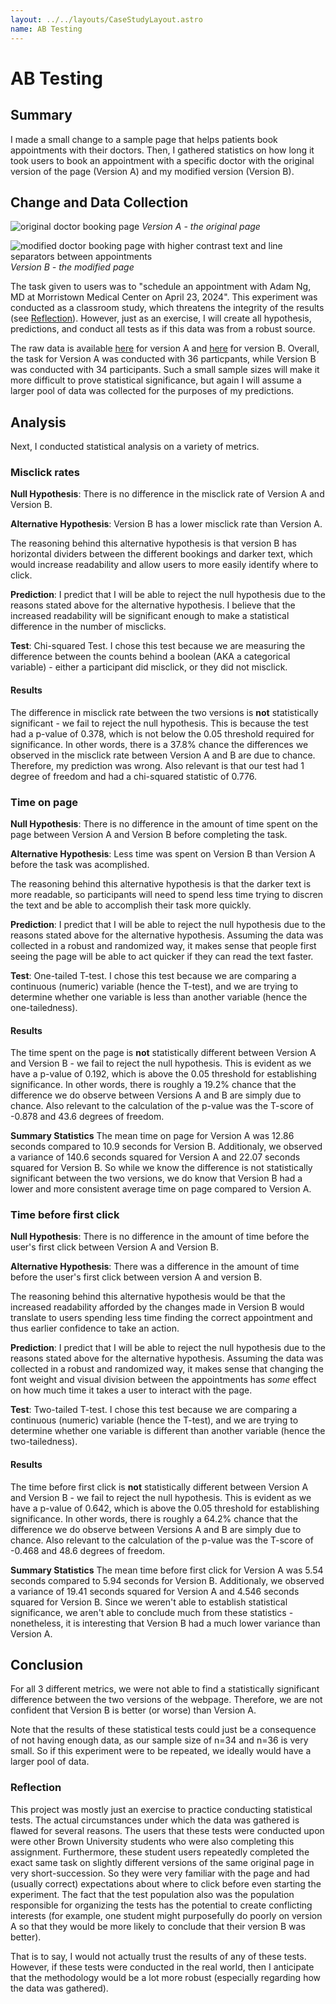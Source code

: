 ```yaml
---
layout: ../../layouts/CaseStudyLayout.astro
name: AB Testing
---
```


# AB Testing

## Summary

I made a small change to a sample page that helps patients book appointments with their doctors. Then, I gathered statistics on how long it took users to book an appointment with a specific doctor with the original version of the page (Version A) and my modified version (Version B).

## Change and Data Collection

![original doctor booking page](../../images/ab-testing/version-a.png)
*Version A - the original page*

![modified doctor booking page with higher contrast text and line separators between appointments](../../images/ab-testing/version-b.png)
*Version B - the modified page*

The task given to users was to "schedule an appointment with Adam Ng, MD at Morristown Medical Center on April 23, 2024". This experiment was conducted as a classroom study, which threatens the integrity of the results (see [Reflection](#reflection)). However, just as an exercise, I will create all hypothesis, predictions, and conduct all tests as if this data was from a robust source.

The raw data is available [here](#) for version A and [here](#) for version B. Overall, the task for Version A was conducted with 36 particpants, while Version B was conducted with 34 participants. Such a small sample sizes will make it more difficult to prove statistical significance, but again I will assume a larger pool of data was collected for the purposes of my predictions.

## Analysis

Next, I conducted statistical analysis on a variety of metrics.

### Misclick rates

**Null Hypothesis**: There is no difference in the misclick rate of Version A and Version B.

**Alternative Hypothesis**: Version B has a lower misclick rate than Version A.

The reasoning behind this alternative hypothesis is that version B has horizontal dividers between the different bookings and darker text, which would increase readability and allow users to more easily identify where to click.

**Prediction**: I predict that I will be able to reject the null hypothesis due to the reasons stated above for the alternative hypothesis. I believe that the increased readability will be significant enough to make a statistical difference in the number of misclicks.

**Test**: Chi-squared Test. I chose this test because we are measuring the difference between the counts behind a boolean (AKA a categorical variable) - either a participant did misclick, or they did not misclick.

#### Results

<!-- ![Results of running the Chi-Squared test](../../images/ab-testing/chi-squared-result.png) -->

The difference in misclick rate between the two versions is **not** statistically significant - we fail to reject the null hypothesis. This is because the test had a p-value of 0.378, which is not below the 0.05 threshold required for significance. In other words, there is a 37.8% chance the differences we observed in the misclick rate between Version A and B are due to chance. Therefore, my prediction was wrong. Also relevant is that our test had 1 degree of freedom and had a chi-squared statistic of 0.776.

### Time on page

**Null Hypothesis**: There is no difference in the amount of time spent on the page between Version A and Version B before completing the task.

**Alternative Hypothesis**: Less time was spent on Version B than Version A before the task was acomplished.

The reasoning behind this alternative hypothesis is that the darker text is more readable, so participants will need to spend less time trying to discren the text and be able to accomplish their task more quickly.

**Prediction**: I predict that I will be able to reject the null hypothesis due to the reasons stated above for the alternative hypothesis. Assuming the data was collected in a robust and randomized way, it makes sense that people first seeing the page will be able to act quicker if they can read the text faster.

**Test**: One-tailed T-test. I chose this test because we are comparing a continuous (numeric) variable (hence the T-test), and we are trying to determine whether one variable is less than another variable (hence the one-tailedness).

#### Results

<!-- ![Results of running the one-tailed T-test](../../images/ab-testing/one-tail-t-result.png)

Note: due to the way the calculator is set up, Sample A corersponds to Version B and Sample B corresponds to Version A. This was necessary to match my alternative hypothesis -->

The time spent on the page is **not** statistically different between Version A and Version B - we fail to reject the null hypothesis. This is evident as we have a p-value of 0.192, which is above the 0.05 threshold for establishing significance. In other words, there is roughly a 19.2% chance that the difference we do observe between Versions A and B are simply due to chance. Also relevant to the calculation of the p-value was the T-score of -0.878 and 43.6 degrees of freedom.

**Summary Statistics** The mean time on page for Version A was 12.86 seconds compared to 10.9 seconds for Version B. Additionaly, we observed a variance of 140.6 seconds squared for Version A and 22.07 seconds squared for Version B. So while we know the difference is not statistically significant between the two versions, we do know that Version B had a lower and more consistent average time on page compared to Version A.

### Time before first click

**Null Hypothesis**: There is no difference in the amount of time before the user's first click between Version A and Version B.

**Alternative Hypothesis**: There was a difference in the amount of time before the user's first click between version A and version B.

The reasoning behind this alternative hypothesis would be that the increased readability afforded by the changes made in Version B would translate to users spending less time finding the correct appointment and thus earlier confidence to take an action.

**Prediction**: I predict that I will be able to reject the null hypothesis due to the reasons stated above for the alternative hypothesis. Assuming the data was collected in a robust and randomized way, it makes sense that changing the font weight and visual division between the appointments has *some* effect on how much time it takes a user to interact with the page.

**Test**: Two-tailed T-test. I chose this test because we are comparing a continuous (numeric) variable (hence the T-test), and we are trying to determine whether one variable is different than another variable (hence the two-tailedness).

#### Results

<!-- ![Results of running the two-tailed T-test](../../images/ab-testing/two-tail-t-result.png) -->

The time before first click is **not** statistically different between Version A and Version B - we fail to reject the null hypothesis. This is evident as we have a p-value of 0.642, which is above the 0.05 threshold for establishing significance. In other words, there is roughly a 64.2% chance that the difference we do observe between Versions A and B are simply due to chance. Also relevant to the calculation of the p-value was the T-score of -0.468 and 48.6 degrees of freedom.

**Summary Statistics** The mean time before first click for Version A was 5.54 seconds compared to 5.94 seconds for Version B. Additionaly, we observed a variance of 19.41 seconds squared for Version A and 4.546 seconds squared for Version B. Since we weren't able to establish statistical significance, we aren't able to conclude much from these statistics - nonetheless, it is interesting that Version B had a much lower variance than Version A.

## Conclusion

For all 3 different metrics, we were not able to find a statistically significant difference between the two versions of the webpage. Therefore, we are not confident that Version B is better (or worse) than Version A.

Note that the results of these statistical tests could just be a consequence of not having enough data, as our sample size of n=34 and n=36 is very small. So if this experiment were to be repeated, we ideally would have a larger pool of data.

### Reflection

This project was mostly just an exercise to practice conducting statistical tests. The actual circumstances under which the data was gathered is flawed for several reasons. The users that these tests were conducted upon were other Brown University students who were also completing this assignment. Furthermore, these student users repeatedly completed the exact same task on slightly different versions of the same original page in very short-succession. So they were very familiar with the page and had (usually correct) expectations about where to click before even starting the experiment. The fact that the test population also was the population responsible for organizing the tests has the potential to create conflicting interests (for example, one student might purposefully do poorly on version A so that they would be more likely to conclude that their version B was better).

That is to say, I would not actually trust the results of any of these tests. However, if these tests were conducted in the real world, then I anticipate that the methodology would be a lot more robust (especially regarding how the data was gathered).
